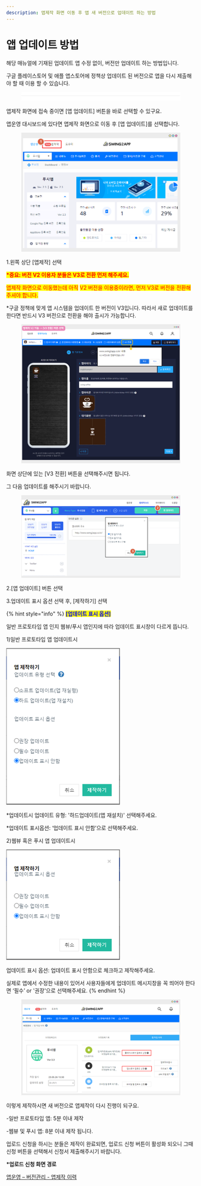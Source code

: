 ```yaml
---
description: 앱제작 화면 이동 후 앱 새 버전으로 업데이트 하는 방법
---
```


# 앱 업데이트 방법

해당 매뉴얼에 기재된 업데이트 앱 수정 없이, 버전만 업데이트 하는 방법입니다.

구글 플레이스토어 및 애플 앱스토어에 정책상 업데이트 된 버전으로 앱을 다시 제출해야 할 때 이용 할 수 있습니다.

<figure><img src="../../.gitbook/assets/구분선 (6).PNG" alt=""><figcaption></figcaption></figure>

앱제작 화면에 접속 중이면 \[앱 업데이트] 버튼을 바로 선택할 수 있구요.

앱운영 대시보드에 있다면 앱제작 화면으로 이동 후 \[앱 업데이트]를 선택합니다.

<div align="left">

<figure><img src="../../.gitbook/assets/업데이트1 (1).png" alt=""><figcaption></figcaption></figure>

</div>

1.왼쪽 상단 \[앱제작] 선택&#x20;



<mark style="color:red;">**\*중요: 버전 V2 이용자 분들은 V3로 전환 먼저 해주세요.**</mark>&#x20;

<mark style="color:red;">앱제작 화면으로 이동했는데 아직</mark> <mark style="color:red;">V2 버전을 이용중이라면, 먼저 V3로 버전을 전환해주셔야 합니다.</mark>

\*구글 정책에 맞게 앱 시스템을 업데이트 한 버전이 V3입니다. 따라서 새로 업데이트를 한다면 반드시 V3 버전으로 전환을 해야 출시가 가능합니다.

<figure><img src="../../.gitbook/assets/20225617.png" alt=""><figcaption></figcaption></figure>

화면 상단에 있는 \[V3 전환] 버튼을 선택해주시면 됩니다.&#x20;

그 다음 업데이트를 해주시기 바랍니다.&#x20;



<figure><img src="../../.gitbook/assets/업데이트2.png" alt=""><figcaption></figcaption></figure>

2.\[앱 업데이트] 버튼 선택

3.업데이트 표시 옵션 선택 후, \[제작하기] 선택



{% hint style="info" %}
<mark style="color:blue;">**\[업데이트 표시 옵션]**</mark>

일반 프로토타입 앱 인지 웹뷰/푸시 앱인지에 따라 업데이트 표시창이 다르게 뜹니다.&#x20;



1\)일반 프로토타입 앱 업데이트시

<img src="../../.gitbook/assets/캡처 (2).PNG" alt="" data-size="original">

\*업데이트시 업데이트 유형: '하드업데이트(앱 재설치)' 선택해주세요.&#x20;

\*업데이트 표시옵션: ‘업데이트 표시 안함’으로 선택해주세요.&#x20;



2\)웹뷰 혹은 푸시 앱 업데이트시

<img src="../../.gitbook/assets/캡처2.PNG" alt="" data-size="original">

업데이트 표시 옵션: 업데이트 표시 안함으로 체크하고 제작해주세요.



실제로 앱에서 수정한 내용이 있어서 사용자들에게 업데이트 메시지창을 꼭 띄어야 한다면 ‘필수’ or '권장'으로 선택해주세요.
{% endhint %}



<figure><img src="../../.gitbook/assets/업데이트3.png" alt=""><figcaption></figcaption></figure>

이렇게 제작하시면 새 버전으로 앱제작이 다시 진행이 되구요.

\-일반 프로토타입 앱: 5분 이내 제작

\-웹뷰 및 푸시 앱: 8분 이내 제작 됩니다.&#x20;

업로드 신청을 하시는 분들은 제작이 완료되면, 업로드 신청 버튼이 활성화 되오니 그때 신청 버튼을 선택해서 신청서 제출해주시기 바랍니다.&#x20;



**\*업로드 신청 화면 경로**

[앱운영 – 버전관리 - 앱제작 이력](http://www.swing2app.co.kr/view/app\_work\_history)

